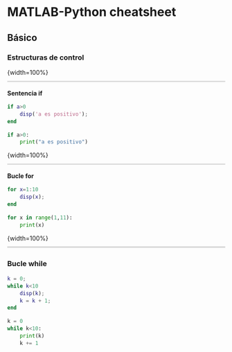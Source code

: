 ﻿# MATLAB-Python cheatsheet

## Básico

### Estructuras de control

{width=100%}
![](images/linesep.PNG)

**Sentencia if**

```matlab
if a>0
	disp('a es positivo');
end
```

```python
if a>0:
	print("a es positivo")
```

{width=100%}
![](images/linesep.PNG)

**Bucle for**

```matlab
for x=1:10
	disp(x);
end
```

```python
for x in range(1,11):
	print(x)
```

{width=100%}
![](images/linesep.PNG)


### Bucle while

```matlab
k = 0;
while k<10
	disp(k);
	k = k + 1;
end
```

```python
k = 0
while k<10:
	print(k)
	k += 1
```

